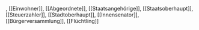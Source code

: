 , [[Einwohner]], [[Abgeordnete]], [[Staatsangehörige]], [[Staatsoberhaupt]], [[Steuerzahler]], [[Stadtoberhaupt]], [[Innensenator]], [[Bürgerversammlung]], [[Flüchtling]]